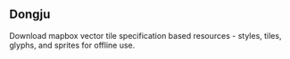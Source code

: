 ## Dongju

Download mapbox vector tile specification based resources - styles, tiles, glyphs, and sprites for offline use.
<!--
```
npm install -g dongju
```

## Usage

To download, you need to get a MapBox API Token. You can get one by signing up
for mapbox and requesting a public key from them. It is free. It should start
with `pk`. This is your `token` to be used with mapbox-style-downloader.

To download, use the `download` command like so:

```sh
mapbox-style download mapbox://styles/mapbox/streets-v9 \
  --token='MAPBOX_API_TOKEN' \
  -o styledir \
  -z 8 \
  -Z 13 \
  -b '-60.1364 1.5626 -58.0627 3.475'
```

You need to provide a Mapbox Style URL as the first argument to `download`.
There are many of them, but this is an example: `mapbox://styles/mapbox/streets-v9`. You can see the full list on the MapBox website.

## Be careful!

This has the capability to send MapBox a lot of requests. Try not to get your
token throttled! Make sure you pick reasonable bounding boxes and zoom levels,
because the data can get very large, very fast.

## Serve styles

To serve the styles, you can use a static http server. MapBox isn't that picky
on how you serve your tiles. There is a built-in example with this command-line
tool. Just give the path to your `styledir` like so:

```
mapbox-style serve styledir
```

And you will be able to see your map, being served offline from the tiles,
sprites, and glyphs you just downloaded.

## API

```
USAGE: mapbox-style <command> [options]

  download STYLE_URL [options]
    -b, --bounds        bounding box in the form of "lat, lon, lat, lon"
    -o, --output        the output path for the styles
    -z, --minzoom       the minimum zoom for tile downloading [1,16]
    -Z, --maxzoom       the maximum zoom for tile downloading [1,16]
    -t, --token         your MapBox API token
    -u, --minutf        minimum UTF-8 char code to download glyphs for
    -U, --maxutf        maximum UTF-8 char code to download glyphs for

  serve
    -p, --port          the port to use for the server

  help
    see this help text
```
-->
